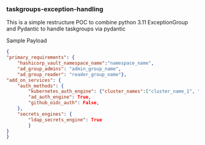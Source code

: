 ### taskgroups-exception-handling
This is a simple restructure POC to combine python 3.11 ExceptionGroup and Pydantic to handle taskgroups via pydantic

Sample Payload 

```json
{
"primary_requirements": {
    "hashicorp_vault_namespace_name":"namespace_name",
    "ad_group_admins": "admin_group_name",
    "ad_group_reader": "reader_group_name"},
"add_on_services": {
    "auth_methods": {
        "kubernetes_auth_engine": {"cluster_names":["cluster_name_1", "cluster_name_2"], "kubernetes_namespace": "namespace_name"},
        "ad_auth_engine": True,
        "github_oidc_auth": False,
    },
    "secrets_engines": {
        "ldap_secrets_engine": True
        }
}
}
```
